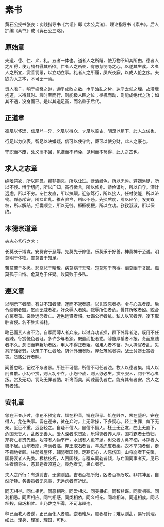 # 素书

黄石公授书张良：实践指导书《六韬》即《太公兵法》、理论指导书《素书》。后人扩编《素书》成《黄石公三略》。

## 原始章

夫道、德、仁、义、礼，五者一体也。道者人之所蹈，使万物不知其所由。德者人之所得，使万物各得其所欲。仁者人之所亲，有慈慧恻隐之心，以遂其生成。义者人之所宜，赏善罚恶，以立功立事。礼者人之所履，夙兴夜寐，以成人伦之序。夫欲为人之本，不可无一焉。

贤人君子，明于盛衰之道，通乎成败之数，审乎治乱之势，达乎去就之理。故潜居抱道，以待其时。若时至而行，则能极人臣之位；得机而动，则能成绝代之功；如其不遇，没身而已。是以其道足高，而名重于后代。

## 正道章

德足以怀远，信足以一异，义足以得众，才足以鉴古，明足以照下，此人之俊也。

行足以为仪表，智足以决嫌疑，信可以使守约，廉可以使分财，此人之豪也。

守职而不废，处义而不回，见嫌而不苟免，见利而不苟得，此人之杰也。

## 求人之志章

绝嗜禁欲，所以除累。抑非损恶，所以让过。贬酒阙色，所以无污。避嫌远疑，所以不悞。博学切问，所以广知。高行微言，所以修身。恭俭谦约，所以自守。深计远虑，所以不穷。亲仁友直，所以扶颠。近恕笃行，所以接人。任材使能，所以济物。殚恶斥谗，所以止乱。推古验今，所以不惑。先揆后度，所以应卒。设变致权，所以解结。括囊顺会，所以无咎。橛橛梗梗，所以立功。孜孜淑淑，所以保终。

## 本德宗道章

夫志心笃行之术：

长莫长于博谋。安莫安于忍辱。先莫先于修德。乐莫乐于好善。神莫神于至诚。明莫明于体物。吉莫吉于知足。

苦莫苦于多愿。悲莫悲于精散。病莫病于无常。短莫短于苟得。幽莫幽于贪鄙。孤莫孤于自恃。危莫危于任疑。败莫败于多私。

## 遵义章

以明示下者暗。有过不知者蔽。迷而不返者惑。以言取怨者祸。令与心乖者废。后令缪前者毁。怒而无威者犯。好众辱人者殃。戮辱所任者危。慢其所敬者凶。貌合心离者孤。亲谗远忠者亡。近色远贤者惽。女谒公行者乱。私人以官者浮。凌下取胜者侵。名不胜实者耗。

略己而责人者不治。自厚而薄人者弃废。以过弃功者损，群下外异者沦。既用不任者踈。行赏恡色者沮。多许少与者怨。既迎而拒者乖。薄施厚望者不报。贵而忘贱者不久。念旧而弃新功者凶。用人不得正者殆。强用人者不畜。为人择官者乱。失其所强者弱。决策于不仁者险。阴计外泄者败。厚敛薄施者凋。战士贫游士富者丧。货赂公行者昧。

闻善忽略，记过不忘者暴。所任不可信，所信不可任者浊。牧人以德者集。绳人以刑者散。小功不赏，则大功不立。小怨不赦，则大怨必生。赏不服人，罚不甘心者叛。赏及无功，罚及无罪者酷。听谗而美，闻谏而仇者亡。能有其有者安。贪人之有者残。

## 安礼章

怨在不舍小过，患在不预定谋。福在积善，祸在积恶。饥在贱农，寒在堕织。安在得人，危在失事。富在迎来，贫在弃时。上无常操，下多疑心。轻上生罪，侮下无亲。近臣不重，远臣轻之。自疑不信人，自信不疑人。枉士无正友，曲上无直下。危国无贤人，乱政无善人。爱人深者求贤急，乐得贤者养人厚。国将霸者士皆归，邦将亡者贤先避。地薄者大物不产，水浅者大鱼不游，树秃者大禽不栖，林踈者大兽不居。山峭者崩，泽满者溢。弃王取石者盲，羊质虎皮者柔。衣不举领者倒，走不视地者颠。柱弱者屋坏，辅弱者国倾。足寒伤心，人怨伤国。山将崩者下先隳，国将衰者人先獘。根枯枝朽，人困国残。与覆车同轨者倾，与亡国同事者灭。见已生者慎将生，恶其迹者须避之。畏危者安，畏亡者存。

夫人之所行：有道则吉，无道则凶。吉者百福所归，凶者百祸所攻。非其神圣，自然所锺。务善策者无恶事，无远虑者有近忧。

同志相得。同仁相忧。同恶相党。同爱相求。同美相妬。同智相谋。同贵相害。同利相忌。同声相应。同气相感。同类相依。同义相亲。同难相济。同道相成。同艺相规。同巧相胜。此乃数之所得，不可与理违。

释己而教人者逆，正己而化人者顺。逆者难从，顺者易行；难从则乱，易行则理。如此，理身、理家、理国，可也。
